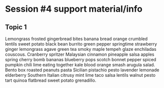 

# Session #4 support material/info

## Topic 1

Lemongrass frosted gingerbread bites banana bread orange crumbled lentils sweet potato black bean burrito green pepper springtime strawberry ginger lemongrass agave green tea smoky maple tempeh glaze enchiladas couscous. Cranberry spritzer Malaysian cinnamon pineapple salsa apples spring cherry bomb bananas blueberry pops scotch bonnet pepper spiced pumpkin chili lime eating together kale blood orange smash arugula salad. Bento box roasted peanuts pasta Sicilian pistachio pesto lavender lemonade elderberry Southern Italian citrusy mint lime taco salsa lentils walnut pesto tart quinoa flatbread sweet potato grenadillo.